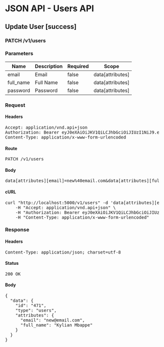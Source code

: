 # JSON API - Users API

## Update User [success]

### PATCH /v1/users

### Parameters

| Name | Description | Required | Scope |
|------|-------------|----------|-------|
| email | Email | false | data[attributes] |
| full_name | Full Name | false | data[attributes] |
| password | Password | false | data[attributes] |

### Request

#### Headers

<pre>Accept: application/vnd.api+json
Authorization: Bearer eyJ0eXAiOiJKV1QiLCJhbGciOiJIUzI1NiJ9.eyJleHAiOjE1NDI4MTgzOTEsInN1YiI6NDcxfQ.JsTUtP98Kiaii-69FyzWUQnn1-K3yk8THnzJjJMHL-s
Content-Type: application/x-www-form-urlencoded</pre>

#### Route

<pre>PATCH /v1/users</pre>

#### Body

<pre>data[attributes][email]=new%40email.com&data[attributes][full_name]=Kylian+Mbappe&data[attributes][password]=12345609</pre>

#### cURL

<pre class="request">curl &quot;http://localhost:5000/v1/users&quot; -d &#39;data[attributes][email]=new%40email.com&amp;data[attributes][full_name]=Kylian+Mbappe&amp;data[attributes][password]=12345609&#39; -X PATCH \
	-H &quot;Accept: application/vnd.api+json&quot; \
	-H &quot;Authorization: Bearer eyJ0eXAiOiJKV1QiLCJhbGciOiJIUzI1NiJ9.eyJleHAiOjE1NDI4MTgzOTEsInN1YiI6NDcxfQ.JsTUtP98Kiaii-69FyzWUQnn1-K3yk8THnzJjJMHL-s&quot; \
	-H &quot;Content-Type: application/x-www-form-urlencoded&quot;</pre>

### Response

#### Headers

<pre>Content-Type: application/json; charset=utf-8</pre>

#### Status

<pre>200 OK</pre>

#### Body

<pre>{
  "data": {
    "id": "471",
    "type": "users",
    "attributes": {
      "email": "new@email.com",
      "full_name": "Kylian Mbappe"
    }
  }
}</pre>
